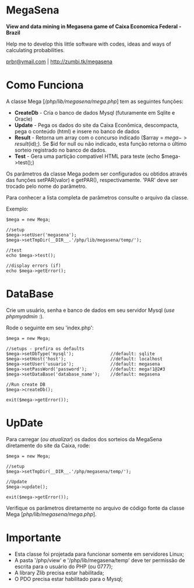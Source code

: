 MegaSena
==

**View and data mining in Megasena game of Caixa Economica Federal - Brazil**

Help me to develop this little software with codes, ideas and ways of calculating probabilities.

prbr@ymail.com | http://zumbi.tk/megasena

Como Funciona
==

A classe Mega [*/php/lib/megasena/mega.php*] tem as seguintes funções:

* **CreateDb** - Cria o banco de dados Mysql (futuramente em Sqlite e Oracle)
* **Update** - Pega os dados do site da Caixa Econômica, descompacta, pega o conteúdo (html) e insere no banco de dados
* **Result** - Retorna um array com o concurso indicado ($array = $mega->result($id);). Se $id for null ou não indicado, esta função retorna o último sorteio registrado no banco de dados.
* **Test** - Gera uma partição compatível HTML para teste (echo $mega->test();)
 
Os parâmetros da classe Mega podem ser configurados ou obtidos através das funções setPAR(valor) e getPAR(), respectivamente. 'PAR' deve ser trocado pelo nome do parâmetro.

Para conhecer a lista completa de parâmetros consulte o arquivo da classe.

Exemplo:
 
    $mega = new Mega;
    
    //setup
    $mega->setUser('megasena');
    $mega->setTmpDir(__DIR__.'/php/lib/megasena/temp/');
  
    //test
    echo $mega->test();
  
    //display errors (if)
    echo $mega->getError();
  
DataBase
==

Crie um usuário, senha e banco de dados em seu servidor Mysql (*use phpmyadmin* :).

Rode o seguinte em seu 'index.php':

    $mega = new Mega;
    
    //setups - prefira os defaults
    $mega->setDbType('mysql');              //default: sqlite
    $mega->setHost('host');                 //default: localhost
    $mega->setUser('usuario');              //default: megasena
    $mega->setPassWord('password');         //default: mega!1@2#3
    $mega->setDataBase('database_name');    //default: megasena
    
    //Run create DB
    $mega->createDb();
    
    exit($mega->getError());

UpDate
==

Para carregar (*ou atualizar*) os dados dos sorteios da MegaSena diretamente do site da Caixa, rode:

    $mega = new Mega;
    
    //setup
    $mega->setTmpDir(__DIR__.'/php/megasena/temp/');
    
    //Update
    $mega->update();
    
    exit($mega->getError());

Verifique os parâmetros diretamente no arquivo de código fonte da classe Mega [*php/lib/megasena/mega.php*].
    

Importante
=

* Esta classe foi projetada para funcionar somente em servidores Linux;
* A pasta '/php/view' e '/php/lib/megasena/temp' deve ter permissão de escrita para o usuário do PHP (ou 0777);
* A library Zlib precisa estar habilitada;
* O PDO precisa estar habilitado para o Mysql;
